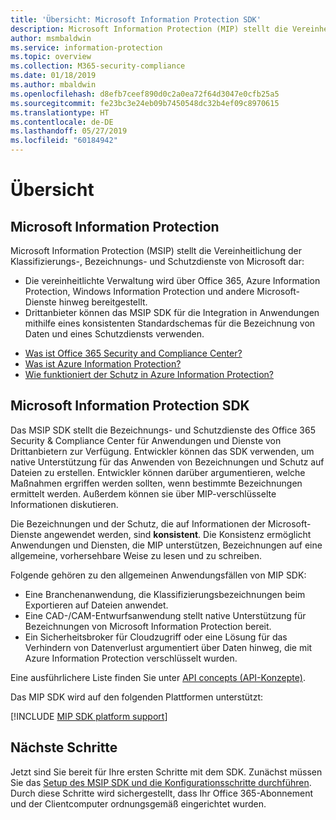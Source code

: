```yaml
---
title: 'Übersicht: Microsoft Information Protection SDK'
description: Microsoft Information Protection (MIP) stellt die Vereinheitlichung der Klassifizierungs-, Bezeichnungs- und Schutzdienste von Microsoft in eine einzelne Verwaltungsoberfläche und ein SDK (Software Development Kit) dar.
author: msmbaldwin
ms.service: information-protection
ms.topic: overview
ms.collection: M365-security-compliance
ms.date: 01/18/2019
ms.author: mbaldwin
ms.openlocfilehash: d8efb7ceef890d0c2a0ea72f64d3047e0cfb25a5
ms.sourcegitcommit: fe23bc3e24eb09b7450548dc32b4ef09c8970615
ms.translationtype: HT
ms.contentlocale: de-DE
ms.lasthandoff: 05/27/2019
ms.locfileid: "60184942"
---
```

# <a name="overview"></a>Übersicht

## <a name="microsoft-information-protection"></a>Microsoft Information Protection

Microsoft Information Protection (MSIP) stellt die Vereinheitlichung der Klassifizierungs-, Bezeichnungs- und Schutzdienste von Microsoft dar:

- Die vereinheitlichte Verwaltung wird über Office 365, Azure Information Protection, Windows Information Protection und andere Microsoft-Dienste hinweg bereitgestellt. 
- Drittanbieter können das MSIP SDK für die Integration in Anwendungen mithilfe eines konsistenten Standardschemas für die Bezeichnung von Daten und eines Schutzdiensts verwenden.

* [Was ist Office 365 Security and Compliance Center?](https://docs.microsoft.com/office365/securitycompliance/)
* [Was ist Azure Information Protection?](/azure/information-protection/understand-explore/what-is-information-protection)
* [Wie funktioniert der Schutz in Azure Information Protection?](/azure/information-protection/understand-explore/what-is-information-protection#how-data-is-protected)

## <a name="microsoft-information-protection-sdk"></a>Microsoft Information Protection SDK

Das MSIP SDK stellt die Bezeichnungs- und Schutzdienste des Office 365 Security & Compliance Center für Anwendungen und Dienste von Drittanbietern zur Verfügung. Entwickler können das SDK verwenden, um native Unterstützung für das Anwenden von Bezeichnungen und Schutz auf Dateien zu erstellen. Entwickler können darüber argumentieren, welche Maßnahmen ergriffen werden sollten, wenn bestimmte Bezeichnungen ermittelt werden. Außerdem können sie über MIP-verschlüsselte Informationen diskutieren. 

Die Bezeichnungen und der Schutz, die auf Informationen der Microsoft-Dienste angewendet werden, sind **konsistent**. Die Konsistenz ermöglicht Anwendungen und Diensten, die MIP unterstützen, Bezeichnungen auf eine allgemeine, vorhersehbare Weise zu lesen und zu schreiben.

Folgende gehören zu den allgemeinen Anwendungsfällen von MIP SDK:

* Eine Branchenanwendung, die Klassifizierungsbezeichnungen beim Exportieren auf Dateien anwendet.
* Eine CAD-/CAM-Entwurfsanwendung stellt native Unterstützung für Bezeichnungen von Microsoft Information Protection bereit.
* Ein Sicherheitsbroker für Cloudzugriff oder eine Lösung für das Verhindern von Datenverlust argumentiert über Daten hinweg, die mit Azure Information Protection verschlüsselt wurden.

Eine ausführlichere Liste finden Sie unter [API concepts (API-Konzepte)](concept-apis-use-cases.md).

Das MIP SDK wird auf den folgenden Plattformen unterstützt:

[!INCLUDE [MIP SDK platform support](../includes/mip-sdk-platform-support.md)]

## <a name="next-steps"></a>Nächste Schritte

Jetzt sind Sie bereit für Ihre ersten Schritte mit dem SDK. Zunächst müssen Sie das [Setup des MSIP SDK und die Konfigurationsschritte durchführen](setup-configure-mip.md). Durch diese Schritte wird sichergestellt, dass Ihr Office 365-Abonnement und der Clientcomputer ordnungsgemäß eingerichtet wurden.

